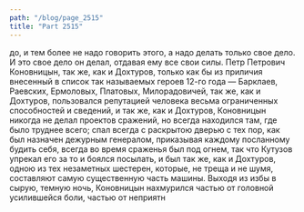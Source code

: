 ```yaml
---
path: "/blog/page_2515"
title: "Part 2515"
---
```


до, и тем более не надо говорить этого, а надо делать только свое дело. И это свое дело он делал, отдавая ему все свои силы.
Петр Петрович Коновницын, так же, как и Дохтуров, только как бы из приличия внесенный в список так называемых героев 12-го года — Барклаев, Раевских, Ермоловых, Платовых, Милорадовичей, так же, как и Дохтуров, пользовался репутацией человека весьма ограниченных способностей и сведений, и так же, как и Дохтуров, Коновницын никогда не делал проектов сражений, но всегда находился там, где было труднее всего; спал всегда с раскрытою дверью с тех пор, как был назначен дежурным генералом, приказывая каждому посланному будить себя, всегда во время сраженья был под огнем, так что Кутузов упрекал его за то и боялся посылать, и был так же, как и Дохтуров, одною из тех незаметных шестерен, которые, не треща и не шумя, составляют самую существенную часть машины.
Выходя из избы в сырую, темную ночь, Коновницын нахмурился частью от головной усилившейся боли, частью от неприятн
